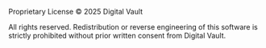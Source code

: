 Proprietary License © 2025 Digital Vault

All rights reserved. Redistribution or reverse engineering of this software is strictly prohibited without prior written consent from Digital Vault.
